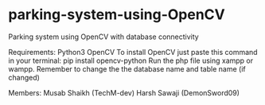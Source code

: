 # parking-system-using-OpenCV
Parking system using OpenCV with database connectivity

Requirements:
Python3
OpenCV
To install OpenCV just paste this command in your terminal: pip install opencv-python
Run the php file using xampp or wampp.
Remember to change the the database name and table name (if changed)

Members:
Musab Shaikh (TechM-dev)
Harsh Sawaji (DemonSword09)
